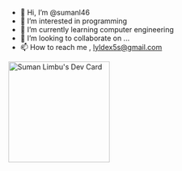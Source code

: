 - 👋 Hi, I’m @sumanl46
- 👀 I’m interested in programming
- 🌱 I’m currently learning computer engineering
- 💞️ I’m looking to collaborate on ...
- 📫 How to reach me , lyldex5s@gmail.com

<a href="https://app.daily.dev/DailyDevTips"><img src="https://github.com/sumanl46/sumanl46/edit/main/devcard.svg" width="200" alt="Suman Limbu's Dev Card"/></a>

<!---
sumanl46/sumanl46 is a ✨ special ✨ repository because its `README.md` (this file) appears on your GitHub profile.
You can click the Preview link to take a look at your changes.
--->
